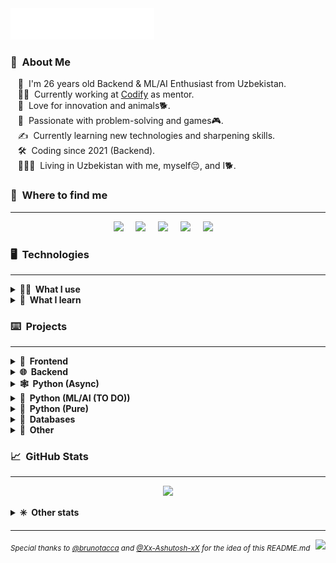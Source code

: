 <head>
	<link rel="shortcut icon" type="image/png" href="favicon.png">
	<title>GGwM</title>
</head>
<img src="images/svg/header_en.svg">


### 👾 &nbsp;About Me
&nbsp;&nbsp;&nbsp;🧍 &nbsp;I'm 26 years old Backend & ML/AI Enthusiast from Uzbekistan.\
&nbsp;&nbsp;&nbsp;👨‍💻 &nbsp;Currently working at [Codify](https://codifylab.uz/) as mentor. \
&nbsp;&nbsp;&nbsp;🌱 &nbsp;Love for innovation and animals🐕.\
&nbsp;&nbsp;&nbsp;💓 &nbsp;Passionate with problem-solving and games🎮.\
&nbsp;&nbsp;&nbsp;✍️ &nbsp;Currently learning new technologies and sharpening skills.\
&nbsp;&nbsp;&nbsp;🛠️ &nbsp;Coding since 2021 (Backend).\
&nbsp;&nbsp;&nbsp;👨‍👩‍👦 &nbsp;Living in Uzbekistan with me, myself😔, and I🐕.


### 🔗 &nbsp;Where to find me
<hr/>

<p align="center">
	<a href="mailto:mihail999999999@gmail.com?subject=From%20Github"><img src="https://ggwmwgg.github.io/images/svg/gmail.svg" /></a>&nbsp;&nbsp;&nbsp;&nbsp;
	<a href="https://steamcommunity.com/id/ggwm/"><img src="https://ggwmwgg.github.io/images/svg/steam.svg" /></a>&nbsp;&nbsp;&nbsp;&nbsp;
	<a href="https://www.instagram.com/ggwmwgg/"><img src="https://ggwmwgg.github.io/images/svg/instagram.svg" /></a>&nbsp;&nbsp;&nbsp;&nbsp;
	<a href="https://ggwmm.t.me/"><img src="https://ggwmwgg.github.io/images/svg/telegram.svg" /></a>&nbsp;&nbsp;&nbsp;&nbsp;
	<a href="https://www.linkedin.com/in/ggwm/"><img src="https://ggwmwgg.github.io/images/svg/linkedin.svg" /></a>&nbsp;&nbsp;&nbsp;&nbsp;
</p>


### 🖥️ &nbsp;Technologies
<hr/>

<details>
	<summary><b>👨‍💻 &nbsp;What I use</b></summary>
	<br/>
	<img src="https://ggwmwgg.github.io/images/svg/html5.svg" alt="HTML5"/>
	<img src="https://ggwmwgg.github.io/images/svg/c.svg" alt="C"/>
	<img src="https://ggwmwgg.github.io/images/svg/javascript.svg" alt="JavaScript"/>
	<img src="https://ggwmwgg.github.io/images/svg/python.svg" alt="Python"/>
	<img src="https://ggwmwgg.github.io/images/svg/markdown.svg" alt="Markdown"/>
	<img src="https://ggwmwgg.github.io/images/svg/selenium.svg" alt="Selenium"/>
	<img src="https://ggwmwgg.github.io/images/svg/flask.svg" alt="Flask"/>
	<img src="https://ggwmwgg.github.io/images/svg/django.svg" alt="Django"/>
	<img src="https://ggwmwgg.github.io/images/svg/aiogram.svg" alt="aiogram"/>
	<img src="https://ggwmwgg.github.io/images/svg/bs4.svg" alt="bs4"/>
	<img src="https://ggwmwgg.github.io/images/svg/csv.svg" alt="csv"/>
	<img src="https://ggwmwgg.github.io/images/svg/requests.svg" alt="requests"/>
	<img src="https://ggwmwgg.github.io/images/svg/json.svg" alt="json"/>
	<br/>
	<br/>
	<img src="https://ggwmwgg.github.io/images/svg/mysql.svg" alt="MySQL"/>
	<img src="https://ggwmwgg.github.io/images/svg/sqlite.svg" alt="sqlite3"/>
	<img src="https://ggwmwgg.github.io/images/svg/sqlalchemy.svg" alt="SQLAlchemy"/>
	<img src="https://ggwmwgg.github.io/images/svg/redis.svg" alt="redis"/>
	<img src="https://ggwmwgg.github.io/images/svg/postgresql.svg" alt="PostgreSQL"/>
	<br/>
	<br/>
	<img src="https://ggwmwgg.github.io/images/svg/git.svg" alt="Git"/>
	<img src="https://ggwmwgg.github.io/images/svg/github.svg" alt="Github"/>
	<img src="https://ggwmwgg.github.io/images/svg/twilio.svg" alt="Twilio"/>
	<img src="https://ggwmwgg.github.io/images/svg/binance.svg" alt="Binance"/>
	<img src="https://ggwmwgg.github.io/images/svg/.svg" alt=""/>
	<img src="https://ggwmwgg.github.io/images/svg/.svg" alt=""/>
	<img src="https://ggwmwgg.github.io/images/svg/.svg" alt=""/>
	<br/>
	<br/>
	<img src="https://ggwmwgg.github.io/images/svg/windows.svg" alt="Windows"/>
	<img src="https://ggwmwgg.github.io/images/svg/ios.svg" alt="IOS"/>
	<img src="https://ggwmwgg.github.io/images/svg/mac_os.svg" alt="MacOS"/>
	<img src="https://ggwmwgg.github.io/images/svg/powershell.svg" alt="PowerShell"/>
	<img src="https://ggwmwgg.github.io/images/svg/windows_terminal.svg" alt="Win terminal"/>
	<br/>
	<br/>
	<img src="https://ggwmwgg.github.io/images/svg/vsc.svg" alt="VSCode"/>
	<img src="https://ggwmwgg.github.io/images/svg/pycharm.svg" alt="PyCharm"/>
	<img src="https://ggwmwgg.github.io/images/svg/notepad.svg" alt="Notepad++"/>
	<img src="https://ggwmwgg.github.io/images/svg/google_chrome.svg" alt="Chrome"/>
	<img src="https://ggwmwgg.github.io/images/svg/opera.svg" alt="Opera"/>
	<img src="https://ggwmwgg.github.io/images/svg/brave.svg" alt="Brave"/>
	<img src="https://ggwmwgg.github.io/images/svg/tor.svg" alt="Tor"/>
	<img src="https://ggwmwgg.github.io/images/svg/ms_excel.svg" alt="MS Excel"/>
	<img src="https://ggwmwgg.github.io/images/svg/ms_word.svg" alt="MS Word"/>
	<img src="https://ggwmwgg.github.io/images/svg/prezi.svg" alt="Prezi"/>
	<br/>
	<br/>
	<br/>
</details>

<details>
	<summary><b>🧠 &nbsp;What I learn</b></summary>
	<br/>
	<img src="https://ggwmwgg.github.io/images/svg/aiohttp.svg" alt="aiohttp"/>
	<img src="https://ggwmwgg.github.io/images/svg/asyncio.svg" alt="asyncio"/>
	<img src="https://ggwmwgg.github.io/images/svg/tensorflow.svg" alt="TensorFlow"/>
	<img src="https://ggwmwgg.github.io/images/svg/numpy.svg" alt="NumPy"/>
	<img src="https://ggwmwgg.github.io/images/svg/pandas.svg" alt="Pandas"/>
	<img src="https://ggwmwgg.github.io/images/svg/pytorch.svg" alt="PyTorch"/>
	<br/>
	<br/>
	<img src="https://ggwmwgg.github.io/images/svg/mongodb.svg" alt="MongoDB"/>
	<img src="https://ggwmwgg.github.io/images/svg/ms_sql.svg" alt="Microsoft SQL Server"/>
	<img src="https://ggwmwgg.github.io/images/svg/oracle.svg" alt="Oracle"/>
	<br/>
	<br/>
	<img src="https://ggwmwgg.github.io/images/svg/airflow.svg" alt="Airflow"/>
	<img src="https://ggwmwgg.github.io/images/svg/gitlab.svg" alt="Gitlab"/>
	<img src="https://ggwmwgg.github.io/images/svg/heroku.svg" alt="Heroku"/>
	<img src="https://ggwmwgg.github.io/images/svg/amazon_aws.svg" alt="Amazon AWS"/>
	<img src="https://ggwmwgg.github.io/images/svg/google_cloud.svg" alt="Google Cloud"/>
	<img src="https://ggwmwgg.github.io/images/svg/ms_azure.svg" alt="Microsoft Azure"/>
	<img src="https://ggwmwgg.github.io/images/svg/cloudflare.svg" alt="Cloudflare"/>
	<br/>
	<br/>
	<img src="https://ggwmwgg.github.io/images/svg/ubuntu.svg" alt="Ubuntu"/>
	<img src="https://ggwmwgg.github.io/images/svg/linux.svg" alt="Linux"/>
	<img src="https://ggwmwgg.github.io/images/svg/shell.svg" alt="Shellscipt"/>
	<img src="https://ggwmwgg.github.io/images/svg/sublime.svg" alt="Sublime Text"/>
	<img src="https://ggwmwgg.github.io/images/svg/bash.svg" alt="Bash"/>
	<br/>
	<br/>
	<br/>
</details>

### ⌨️ &nbsp;Projects
<hr/>
<details>
	<summary><b>🎨 &nbsp;Frontend</b></summary>
	<br/>
		<ul style="list-style-type: none">
		<li>
			<details>
				<summary><b>HTML/CSS</b></summary>
				<blockquote>HTML+CSS Based projects (backend not included)</blockquote>
					<ul>
						<li><a href="https://github.com/ggwmwgg/cs50web/tree/main/google" target="_blank">Google Search (CS50 Web)</a></li>
					</ul>
			</details>
		</li>
		<li>
			<details>
				<summary><b>JavaScript</b></summary>
				<blockquote>JavaScript based projects</blockquote>
				<ul>
					<li><a href="https://github.com/ggwmwgg/jb/tree/main/Coffee_Machine_JS" target="_blank">Coffee Machine (Challenging)</a></li>
					<li><a href="https://github.com/ggwmwgg/jb/tree/main/Hangman_JS" target="_blank">Hangman (Hard)</a></li>
					<li><a href="https://github.com/ggwmwgg/jb/tree/main/Simple_Currency_Converter_JS" target="_blank">Simple Currency Converter (Medium)</a></li>
					<li><a href="https://github.com/ggwmwgg/jb/tree/main/Zookeeper_JS" target="_blank">Zookeeper (Easy)</a></li>
					<li><a href="https://github.com/ggwmwgg/cs50web/tree/main/mail" target="_blank">Mail (CS50 Web)</a></li>
				</ul>
			</details>
		</li>
	</ul>
</details>
<details>
	<summary><b>🌐 &nbsp;Backend</b></summary>
	<br/>
	<ul style="list-style-type: none">
		<li>
			<details>
				<summary><b>Flask</b></summary>
				<blockquote>Flask based projects</blockquote>
					<ul>
						<li><a href="https://github.com/ggwmwgg/cs50/tree/main/CS50_Final" target="_blank">My Portfolio Website (CS50 Web)</a></li>
						<li><a href="https://github.com/ggwmwgg/cs50/tree/main/FLSK_Birthdays" target="_blank">Birthdays (CS50 Web)</a></li>
						<li><a href="https://github.com/ggwmwgg/cs50/tree/main/FLSK_Finance" target="_blank">Finance (CS50 Web)</a></li>
					</ul>
			</details>
		</li>
		<li>
			<details>
				<summary><b>Django</b></summary>
				<blockquote>Django based projects</blockquote>
				<ul>
					<li><a href="https://github.com/ggwmwgg/cs50web/tree/main/wiki" target="_blank">Wiki (CS50 Web)</a></li>
					<li><a href="https://github.com/ggwmwgg/cs50web/tree/main/commerce" target="_blank">Commerce (CS50 Web)</a></li>
					<li><a href="https://github.com/ggwmwgg/cs50web/tree/main/mail" target="_blank">Mail (CS50 Web)</a></li>
					<li><a href="https://github.com/ggwmwgg/cs50web/tree/main/twitter" target="_blank">Twitter (CS50 Web)</a></li>
					<li><a href="https://github.com/ggwmwgg/cs50web/tree/main/cs50web_final" target="_blank">Final Project (CS50 Web)</a></li>
				</ul>
			</details>
		</li>
		<li>
			<details>
				<summary><b>Other</b></summary>
				<blockquote>Other backend projects</blockquote>
				<ul>
					<li><a href="https://github.com/ggwmwgg/jb/tree/main/Scraper_HS" target="_blank">Scraper</a></li>
				</ul>
			</details>
		</li>
	</ul>

</details>
<details>
	<summary><b>🕸️ &nbsp;Python (Async)</b></summary>
	<br/>
	<blockquote>Python asynchronous based projects</blockquote>
	<ul>
		<li><a href="https://github.com/ggwmwgg/tgbot" target="_blank">Telegram Bot Template</a></li>
		<li><a href="https://github.com/ggwmwgg/tgbot/tree/cafe_bot" target="_blank">Telegram for Cafe (example)</a></li>
	</ul>
</details>
<details>
	<summary><b>🤖 &nbsp;Python (ML/AI (TO DO))</b></summary>
	<br/>
	<blockquote>Python ML/AI based projects</blockquote>
	<ul>
		<li><a href="https://github.com/ggwmwgg/" target="_blank">TO DO</a></li>
	</ul>
</details>
<details>
	<summary><b>🧪 &nbsp;Python (Pure)</b></summary>
	<br/>
	<blockquote>Python based projects</blockquote>
	<ul>
		<li><a href="https://github.com/ggwmwgg/jb/tree/main/Arithmetic_HS" target="_blank">Arithmetic Exam Application</a></li>
		<li><a href="https://github.com/ggwmwgg/jb/tree/main/Calculator_HS" target="_blank">Smart Calculator</a></li>
		<li><a href="https://github.com/ggwmwgg/jb/tree/main/Easyrider_HS" target="_blank">Easy Rider Bus Company</a></li>
		<li><a href="https://github.com/ggwmwgg/jb/tree/main/Flashcards_HS" target="_blank">Flashcards</a></li>
		<li><a href="https://github.com/ggwmwgg/jb/tree/main/SCB_HS" target="_blank">Simple Chatty Bot</a></li>
		<li><a href="https://github.com/ggwmwgg/jb/tree/main/Zookeeper_HS" target="_blank">Zookeeper</a></li>
		<li><a href="https://github.com/ggwmwgg/cs50/tree/main/Py_Cash" target="_blank">Cash</a></li>
		<li><a href="https://github.com/ggwmwgg/cs50/tree/main/Py_DNA" target="_blank">DNA</a></li>
		<li><a href="https://github.com/ggwmwgg/cs50/tree/main/Py_Mario" target="_blank">Mario</a></li>
		<li><a href="https://github.com/ggwmwgg/cs50/tree/main/Py_Readability" target="_blank">Readability</a></li>
		<li><a href="https://github.com/ggwmwgg/jb/blob/main/TicTacToe_HS" target="_blank">TicTacToe</a></li>
	</ul>
</details>
<details>
	<summary><b>💾 &nbsp;Databases</b></summary>
	<br/>
	<blockquote>Database based projects</blockquote>
		<ul>
			<li><a href="https://github.com/ggwmwgg/jb/tree/main/Calculator_for_Investors_HS" target="_blank">Calculator for Investors</a></li>
			<li><a href="https://github.com/ggwmwgg/jb/tree/main/Food_Blog_Backend_HS" target="_blank">Food Blog Backend</a></li>
			<li><a href="https://github.com/ggwmwgg/jb/tree/main/SCB_HS" target="_blank">Simple Chatty Bot</a></li>
			<li><a href="https://github.com/ggwmwgg/jb/tree/main/Simple_Banking_System_HS" target="_blank">Simple Banking System</a></li>
			<li><a href="https://github.com/ggwmwgg/jb/tree/main/TO_DO_List_HS" target="_blank">TO DO List</a></li>
			<li><a href="https://github.com/ggwmwgg/cs50/tree/main/SQL_Movies" target="_blank">SQL Requests repo</a></li>
			<li><a href="https://github.com/ggwmwgg/cs50/tree/main/FLSK_Birthdays" target="_blank">Birthdays</a></li>
			<li><a href="https://github.com/ggwmwgg/cs50/tree/main/FLSK_Finance" target="_blank">Finance</a></li>
			<li><a href="https://github.com/ggwmwgg/tgbot/tree/cafe_bot" target="_blank">Telegram for Cafe (example)</a></li>
		</ul>
</details>
<details>
	<summary><b>🧠 &nbsp;Other</b></summary>
	<br/>
	<blockquote>Other projects</blockquote>
	<ul>
		<li><a href="https://github.com/ggwmwgg/cs50/tree/main/HCJs_Trivia" target="_blank">Trivia (HTML)</a></li>
	</ul>
</details>

### 📈 &nbsp;GitHub Stats
<hr/>
<p align="center">
	<img height="137px" src="https://github-readme-stats.vercel.app/api?username=ggwmwgg&bg_color=00000000&hide_title=true&hide_border=true&show_icons=true&include_all_commits=true&count_private=true&line_height=21&theme=tokyonight" />
</p>
<details>
	<summary><b>✳️ &nbsp;Other stats</b></summary>
	<br/>
	<p align="center">
		<img height="137px" src="https://streak-stats.demolab.com?user=ggwmwgg&theme=tokyonight&hide_border=true&background=DD272700" />
		<img height="137px" src="https://github-readme-stats.vercel.app/api/top-langs/?username=ggwmwgg&bg_color=00000000&hide=html,css&hide_title=false&hide_border=true&layout=compact&langs_count=8&theme=tokyonight" />
	</p>
</details>

<hr/>

<p>
    <img align="right" src="https://komarev.com/ghpvc/?username=ggwmwgg&style=flat-square">
	<sub><i>Special thanks to <a href="https://github.com/brunotacca">@brunotacca</a> and <a href="https://github.com/Xx-Ashutosh-xX">@Xx-Ashutosh-xX</a> for the idea of this README.md</i></sub>
</p>

